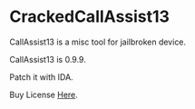 # CrackedCallAssist13

CallAssist13 is a misc tool for jailbroken device.

CallAssist13 is 0.9.9.

Patch it with IDA. 

Buy License [Here](http://buy.htv123.com/).

